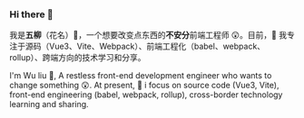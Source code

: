 ### Hi there 👋

我是**五柳**（花名）👨‍，一个想要改变点东西的**不安分**前端工程师 😲。目前，🌱 我专注于源码（Vue3、Vite、Webpack）、前端工程化（babel、webpack、rollup）、跨端方向的技术学习和分享。

I'm Wu liu 👨, A restless front-end development engineer who wants to change something 😲. At present, 🌱 i focus on source code (Vue3, Vite), front-end engineering (babel, webpack, rollup), cross-border technology learning and sharing.
